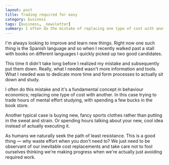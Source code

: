 ```yaml
---
layout: post
title: Trading required for easy
category: business
tags: [business, _newsletter]
summary: I often do the mistake of replacing one type of cost with another; often at the expense of real progress.
---
```

I'm always looking to improve and learn new things. Right now one such thing is the Spanish language and so when I recently walked past a stall with books on different languages I quickly picked up two good candidates.

This time it didn't take long before I realized my mistake and subsequently put them down. Really, what I needed wasn't more information and tools. What I needed was to dedicate more time and form processes to actually sit down and study.

I often do this mistake and it's a fundamental concept in behaviour economics; replacing one type of cost with another. In this case trying to trade hours of mental effort studying, with spending a few bucks in the book store.

Another typical case is buying new, fancy sports clothes rather than putting in the sweat and strain. Or spending hours talking about your new, cool idea instead of actually executing it.

As humans we naturally seek the path of least resistance. This is a good thing — why waste effort when you don't need to? We just need to be observant of our inevitable cost replacements and take care not to fool ourselves thinking we're making progress when we're actually just avoiding required work.

